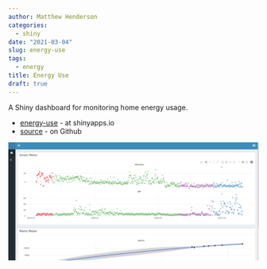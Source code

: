 ```yaml
---
author: Matthew Henderson
categories:
  - shiny
date: "2021-03-04"
slug: energy-use
tags:
  - energy
title: Energy Use
draft: true
---
```


A Shiny dashboard for monitoring home energy usage.

* [energy-use](https://mhenderson.shinyapps.io/energy-use/) - at shinyapps.io
* [source](https://github.com/MHenderson/energy-use) - on Github

![](screenshot.png)
